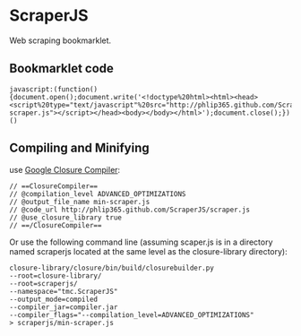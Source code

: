 # ScraperJS #

Web scraping bookmarklet.

## Bookmarklet code ##

```
javascript:(function(){document.open();document.write('<!doctype%20html><html><head><script%20type="text/javascript"%20src="http://phlip365.github.com/ScraperJS/min-scraper.js"></script></head><body></body></html>');document.close();})()
```
 
## Compiling and Minifying ##

use [Google Closure Compiler](http://closure-compiler.appspot.com/home):

```
// ==ClosureCompiler==
// @compilation_level ADVANCED_OPTIMIZATIONS
// @output_file_name min-scraper.js
// @code_url http://phlip365.github.com/ScraperJS/scraper.js
// @use_closure_library true
// ==/ClosureCompiler==
```

Or use the following command line (assuming scaper.js is in a directory named scraperjs located at the same level as the closure-library directory):
```
closure-library/closure/bin/build/closurebuilder.py 
--root=closure-library/ 
--root=scraperjs/ 
--namespace="tmc.ScraperJS" 
--output_mode=compiled 
--compiler_jar=compiler.jar 
--compiler_flags="--compilation_level=ADVANCED_OPTIMIZATIONS" 
> scraperjs/min-scraper.js
```